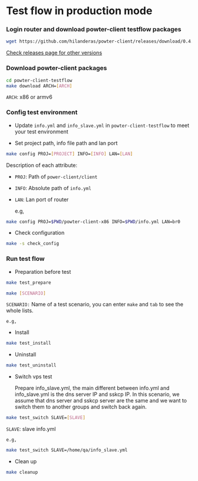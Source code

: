 # Test flow in production mode

###  Login router and download powter-client testflow packages
```bash
wget https://github.com/hilanderas/powter-client/releases/download/0.4.3/powter-client-testflow-0.4.3.zip
```
[Check releases page for other versions](https://github.com/hilanderas/powter-client/releases)

### Download powter-client packages
```bash
cd powter-client-testflow
make download ARCH=[ARCH]
```
`ARCH`: x86 or armv6

### Config test environment
* Update `info.yml` and `info_slave.yml` in `powter-client-testflow` to meet your test environment

* Set project path, info file path and lan port 
```bash
make config PROJ=[PROJECT] INFO=[INFO] LAN=[LAN]
```
Description of each attribute:
* `PROJ`: Path of `power-client/client`
* `INFO`: Absolute path of `info.yml`
* `LAN`: Lan port of router

	e.g,
```bash
make config PROJ=$PWD/powter-client-x86 INFO=$PWD/info.yml LAN=br0
```

* Check configuration
```bash
make -s check_config
```

### Run test flow
* Preparation before test
```bash
make test_prepare
```


```bash
make [SCENARIO]
```
`SCENARIO:` Name of a test scenario, you can enter `make` and `tab` to see the whole lists.

	e.g,
* Install
```bash
make test_install
```

* Uninstall
```bash
make test_uninstall
```

* Switch vps test

	Prepare info_slave.yml, the main different between info.yml and info_slave.yml is the dns server IP and sskcp IP. In this scenario, we assume that dns server and sskcp server are the same and we want to switch them to another groups and switch back again.
```bash
make test_switch SLAVE=[SLAVE]
```
`SLAVE`: slave info.yml 

	e.g,
```bash
make test_switch SLAVE=/home/qa/info_slave.yml
```

* Clean up
```bash
make cleanup
```